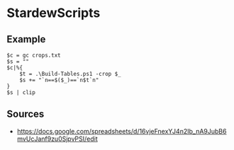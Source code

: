 # StardewScripts

Example
-------

    $c = gc crops.txt
    $s = ""
    $c|%{
        $t = .\Build-Tables.ps1 -crop $_
        $s += "`n==$($_)==`n$t`n"
    }
    $s | clip


Sources
-------

* https://docs.google.com/spreadsheets/d/16vjeFnexYJ4n2Ib_nA9JubB6mvUcJanf9zu0SjpvPSI/edit
